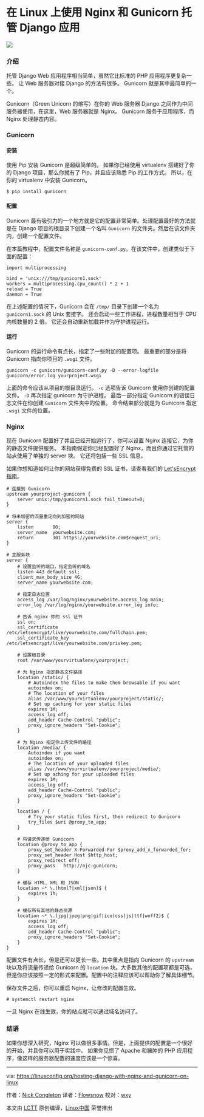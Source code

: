 在 Linux 上使用 Nginx 和 Gunicorn 托管 Django 应用
==========

![](https://linuxconfig.org/images/gunicorn_logo.png?58963dfd)


### 介绍

托管 Django Web 应用程序相当简单，虽然它比标准的 PHP 应用程序更复杂一些。 让 Web 服务器对接 Django 的方法有很多。 Gunicorn 就是其中最简单的一个。

Gunicorn（Green Unicorn 的缩写）在你的 Web 服务器 Django 之间作为中间服务器使用，在这里，Web 服务器就是 Nginx。 Gunicorn 服务于应用程序，而 Nginx 处理静态内容。

### Gunicorn

#### 安装

使用 Pip 安装 Gunicorn 是超级简单的。 如果你已经使用 virtualenv 搭建好了你的 Django 项目，那么你就有了 Pip，并且应该熟悉 Pip 的工作方式。 所以，在你的 virtualenv 中安装 Gunicorn。

```
$ pip install gunicorn
```

#### 配置

Gunicorn 最有吸引力的一个地方就是它的配置非常简单。处理配置最好的方法就是在 Django 项目的根目录下创建一个名叫 `Gunicorn` 的文件夹。然后在该文件夹内，创建一个配置文件。

在本篇教程中，配置文件名称是 `gunicorn-conf.py`。在该文件中，创建类似于下面的配置：

```
import multiprocessing

bind = 'unix:///tmp/gunicorn1.sock'
workers = multiprocessing.cpu_count() * 2 + 1
reload = True
daemon = True
```

在上述配置的情况下，Gunicorn 会在 `/tmp/` 目录下创建一个名为 `gunicorn1.sock` 的 Unix 套接字。 还会启动一些工作进程，进程数量相当于 CPU 内核数量的 2 倍。 它还会自动重新加载并作为守护进程运行。

#### 运行

Gunicorn 的运行命令有点长，指定了一些附加的配置项。 最重要的部分是将 Gunicorn 指向你项目的 `.wsgi` 文件。

```
gunicorn -c gunicorn/gunicorn-conf.py -D --error-logfile gunicorn/error.log yourproject.wsgi
```

上面的命令应该从项目的根目录运行。 `-c` 选项告诉 Gunicorn 使用你创建的配置文件。 `-D` 再次指定 gunicorn 为守护进程。 最后一部分指定 Gunicorn 的错误日志文件在你创建 `Gunicorn` 文件夹中的位置。 命令结束部分就是为 Gunicorn 指定 `.wsgi` 文件的位置。

### Nginx

现在 Gunicorn 配置好了并且已经开始运行了，你可以设置 Nginx 连接它，为你的静态文件提供服务。 本指南假定你已经配置好了 Nginx，而且你通过它托管的站点使用了单独的 server 块。 它还将包括一些 SSL 信息。

如果你想知道如何让你的网站获得免费的 SSL 证书，请查看我们的 [Let'sEncrypt 指南][8]。

```nginx
# 连接到 Gunicorn
upstream yourproject-gunicorn {
    server unix:/tmp/gunicorn1.sock fail_timeout=0;
}

# 将未加密的流量重定向到加密的网站
server {
    listen       80;
    server_name  yourwebsite.com;
    return       301 https://yourwebsite.com$request_uri;
}

# 主服务块
server {
	# 设置监听的端口，指定监听的域名
    listen 443 default ssl;
    client_max_body_size 4G;
    server_name yourwebsite.com;

	# 指定日志位置
    access_log /var/log/nginx/yourwebsite.access_log main;
    error_log /var/log/nginx/yourwebsite.error_log info;

	# 告诉 nginx 你的 ssl 证书
    ssl on;
    ssl_certificate /etc/letsencrypt/live/yourwebsite.com/fullchain.pem;
    ssl_certificate_key /etc/letsencrypt/live/yourwebsite.com/privkey.pem;

	# 设置根目录
	root /var/www/yourvirtualenv/yourproject;

	# 为 Nginx 指定静态文件路径
    location /static/ {
		# Autoindex the files to make them browsable if you want
        autoindex on;
        # The location of your files
        alias /var/www/yourvirtualenv/yourproject/static/;
		# Set up caching for your static files
        expires 1M;
        access_log off;
        add_header Cache-Control "public";
        proxy_ignore_headers "Set-Cookie";
    }

	# 为 Nginx 指定你上传文件的路径
    location /media/ {
		Autoindex if you want
        autoindex on;
        # The location of your uploaded files
        alias /var/www/yourvirtualenv/yourproject/media/;
		# Set up aching for your uploaded files
        expires 1M;
        access_log off;
        add_header Cache-Control "public";
        proxy_ignore_headers "Set-Cookie";
    }

	location / {
        # Try your static files first, then redirect to Gunicorn
        try_files $uri @proxy_to_app;
    }

	# 将请求传递给 Gunicorn
    location @proxy_to_app {
        proxy_set_header X-Forwarded-For $proxy_add_x_forwarded_for;
        proxy_set_header Host $http_host;
        proxy_redirect off;
        proxy_pass   http://njc-gunicorn;
    }

	# 缓存 HTML、XML 和 JSON
    location ~* \.(html?|xml|json)$ {
        expires 1h;
    }

	# 缓存所有其他的静态资源
    location ~* \.(jpg|jpeg|png|gif|ico|css|js|ttf|woff2)$ {
        expires 1M;
        access_log off;
        add_header Cache-Control "public";
        proxy_ignore_headers "Set-Cookie";
    }
}
```
配置文件有点长，但是还可以更长一些。其中重点是指向 Gunicorn 的 `upstream` 块以及将流量传递给 Gunicorn 的 `location` 块。大多数其他的配置项都是可选，但是你应该按照一定的形式来配置。配置中的注释应该可以帮助你了解具体细节。

保存文件之后，你可以重启 Nginx，让修改的配置生效。

```
# systemctl restart nginx
```

一旦 Nginx 在线生效，你的站点就可以通过域名访问了。

### 结语

如果你想深入研究，Nginx 可以做很多事情。但是，上面提供的配置是一个很好的开始，并且你可以用于实践中。 如果你见惯了 Apache 和臃肿的 PHP 应用程序，像这样的服务器配置的速度应该是一个惊喜。

--------------------------------------------------------------------------------

via: https://linuxconfig.org/hosting-django-with-nginx-and-gunicorn-on-linux

作者：[Nick Congleton][a]
译者：[Flowsnow](https://github.com/Flowsnow)
校对：[wxy](https://github.com/wxy)

本文由 [LCTT](https://github.com/LCTT/TranslateProject) 原创编译，[Linux中国](https://linux.cn/) 荣誉推出

[a]: https://linuxconfig.org/hosting-django-with-nginx-and-gunicorn-on-linux
[1]: https://linuxconfig.org/hosting-django-with-nginx-and-gunicorn-on-linux#h2-1-installation
[2]: https://linuxconfig.org/hosting-django-with-nginx-and-gunicorn-on-linux#h2-2-configuration
[3]: https://linuxconfig.org/hosting-django-with-nginx-and-gunicorn-on-linux#h2-3-running
[4]: https://linuxconfig.org/hosting-django-with-nginx-and-gunicorn-on-linux#h1-introduction
[5]: https://linuxconfig.org/hosting-django-with-nginx-and-gunicorn-on-linux#h2-gunicorn
[6]: https://linuxconfig.org/hosting-django-with-nginx-and-gunicorn-on-linux#h3-nginx
[7]: https://linuxconfig.org/hosting-django-with-nginx-and-gunicorn-on-linux#h4-closing-thoughts
[8]: https://linuxconfig.org/generate-ssl-certificates-with-letsencrypt-debian-linux